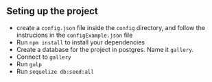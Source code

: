 
## Seting up the project

- create a `config.json` file inside the `config` directory, and follow the instrucions in the `configExample.json` file
- Run `npm install` to install your dependencies
- Create a database for the project in postgres. Name it `gallery`.
- Connect to `gallery`
- Run `gulp`
- Run `sequelize db:seed:all`
